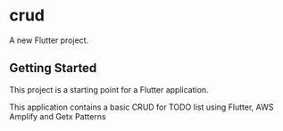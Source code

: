 # crud

A new Flutter project.

## Getting Started

This project is a starting point for a Flutter application.

This application contains a basic CRUD for TODO list using Flutter, AWS Amplify and Getx Patterns
